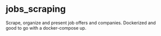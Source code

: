 # jobs_scraping
Scrape, organize and present job offers and companies. Dockerized and good to go with a docker-compose up.
